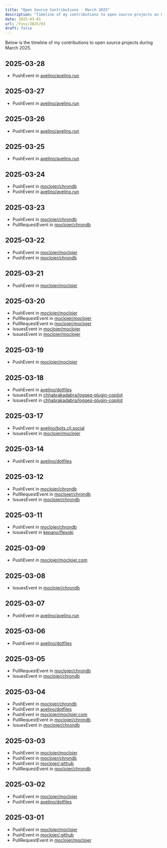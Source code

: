```yaml
---
title: "Open Source Contributions - March 2025"
description: "Timeline of my contributions to open source projects on GitHub during March 2025."
date: 2025-03-01
url: /foss/2025/03
draft: false
---
```


Below is the timeline of my contributions to open source projects during March 2025.

## 2025-03-28

- PushEvent in [avelino/avelino.run](https://github.com/avelino/avelino.run)

## 2025-03-27

- PushEvent in [avelino/avelino.run](https://github.com/avelino/avelino.run)

## 2025-03-26

- PushEvent in [avelino/avelino.run](https://github.com/avelino/avelino.run)

## 2025-03-25

- PushEvent in [avelino/avelino.run](https://github.com/avelino/avelino.run)

## 2025-03-24

- PushEvent in [moclojer/chrondb](https://github.com/moclojer/chrondb)
- PushEvent in [avelino/avelino.run](https://github.com/avelino/avelino.run)

## 2025-03-23

- PushEvent in [moclojer/chrondb](https://github.com/moclojer/chrondb)
- PullRequestEvent in [moclojer/chrondb](https://github.com/moclojer/chrondb)

## 2025-03-22

- PushEvent in [moclojer/moclojer](https://github.com/moclojer/moclojer)
- PushEvent in [moclojer/chrondb](https://github.com/moclojer/chrondb)

## 2025-03-21

- PushEvent in [moclojer/moclojer](https://github.com/moclojer/moclojer)

## 2025-03-20

- PushEvent in [moclojer/moclojer](https://github.com/moclojer/moclojer)
- PullRequestEvent in [moclojer/moclojer](https://github.com/moclojer/moclojer)
- PullRequestEvent in [moclojer/moclojer](https://github.com/moclojer/moclojer)
- IssuesEvent in [moclojer/moclojer](https://github.com/moclojer/moclojer)
- IssuesEvent in [moclojer/moclojer](https://github.com/moclojer/moclojer)

## 2025-03-19

- PushEvent in [moclojer/moclojer](https://github.com/moclojer/moclojer)

## 2025-03-18

- PushEvent in [avelino/dotfiles](https://github.com/avelino/dotfiles)
- IssuesEvent in [chhabrakadabra/logseq-plugin-copilot](https://github.com/chhabrakadabra/logseq-plugin-copilot)
- IssuesEvent in [chhabrakadabra/logseq-plugin-copilot](https://github.com/chhabrakadabra/logseq-plugin-copilot)

## 2025-03-17

- PushEvent in [avelino/bots.clj.social](https://github.com/avelino/bots.clj.social)
- IssuesEvent in [moclojer/moclojer](https://github.com/moclojer/moclojer)

## 2025-03-14

- PushEvent in [avelino/dotfiles](https://github.com/avelino/dotfiles)

## 2025-03-12

- PushEvent in [moclojer/chrondb](https://github.com/moclojer/chrondb)
- PullRequestEvent in [moclojer/chrondb](https://github.com/moclojer/chrondb)
- IssuesEvent in [moclojer/chrondb](https://github.com/moclojer/chrondb)

## 2025-03-11

- PushEvent in [moclojer/chrondb](https://github.com/moclojer/chrondb)
- IssuesEvent in [kepano/flexoki](https://github.com/kepano/flexoki)

## 2025-03-09

- PushEvent in [moclojer/moclojer.com](https://github.com/moclojer/moclojer.com)

## 2025-03-08

- IssuesEvent in [moclojer/chrondb](https://github.com/moclojer/chrondb)

## 2025-03-07

- PushEvent in [avelino/avelino.run](https://github.com/avelino/avelino.run)

## 2025-03-06

- PushEvent in [avelino/dotfiles](https://github.com/avelino/dotfiles)

## 2025-03-05

- PullRequestEvent in [moclojer/chrondb](https://github.com/moclojer/chrondb)
- IssuesEvent in [moclojer/chrondb](https://github.com/moclojer/chrondb)

## 2025-03-04

- PushEvent in [moclojer/chrondb](https://github.com/moclojer/chrondb)
- PushEvent in [avelino/dotfiles](https://github.com/avelino/dotfiles)
- PushEvent in [moclojer/moclojer.com](https://github.com/moclojer/moclojer.com)
- PullRequestEvent in [moclojer/chrondb](https://github.com/moclojer/chrondb)
- IssuesEvent in [moclojer/chrondb](https://github.com/moclojer/chrondb)

## 2025-03-03

- PushEvent in [moclojer/moclojer](https://github.com/moclojer/moclojer)
- PushEvent in [moclojer/chrondb](https://github.com/moclojer/chrondb)
- PushEvent in [moclojer/.github](https://github.com/moclojer/.github)
- PullRequestEvent in [moclojer/chrondb](https://github.com/moclojer/chrondb)

## 2025-03-02

- PushEvent in [moclojer/moclojer](https://github.com/moclojer/moclojer)
- PushEvent in [avelino/dotfiles](https://github.com/avelino/dotfiles)

## 2025-03-01

- PushEvent in [moclojer/moclojer](https://github.com/moclojer/moclojer)
- PushEvent in [moclojer/.github](https://github.com/moclojer/.github)
- PullRequestEvent in [moclojer/moclojer](https://github.com/moclojer/moclojer)

